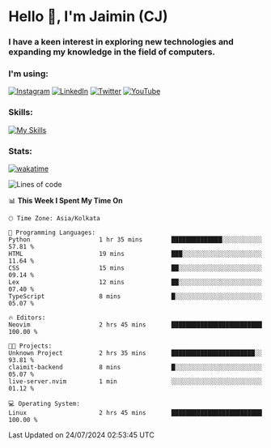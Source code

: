 <h1>Hello 👋, I'm Jaimin (CJ)</h1>
<h3>I have a keen interest in exploring new technologies and expanding my knowledge in the field of computers.</h3>

<h3 align="left"> I'm using: </h3>

[![Instagram](https://img.shields.io/badge/Instagram-%23E4405F.svg?style=for-the-badge&logo=Instagram&logoColor=white)](https://instagram.com/jaimin_chovatia) [![LinkedIn](https://img.shields.io/badge/linkedin-%230077B5.svg?style=for-the-badge&logo=linkedin&logoColor=white)](https://www.linkedin.com/in/jaimin-chovatia-691b8b29a) [![Twitter](https://img.shields.io/badge/Twitter-%231DA1F2.svg?style=for-the-badge&logo=Twitter&logoColor=white)](https://twitter.com/jaimin_chovatia) [![YouTube](https://img.shields.io/badge/YouTube-%23FF0000.svg?style=for-the-badge&logo=YouTube&logoColor=white)](https://youtube.com/@cjcreations5172) 

**<h3 align="left">Skills:</h3>**

[![My Skills](https://skillicons.dev/icons?i=ts,js,java,py,react,nextjs,nodejs,postgres,mongodb,git)](https://skillicons.dev)

<!---
 **<h3 align="left">🏆 Achievements:</h3>**
 [![An image of @jaimin25's Holopin badges, which is a link to view their full Holopin profile](https://holopin.me/jaimin25)](https://holopin.io/@jaimin25)
-->

**<h3 align="left">Stats:</h3>**

[![wakatime](https://wakatime.com/badge/user/b2a7cf30-099b-4a62-be11-c3b7dc700323.svg)](https://wakatime.com/@b2a7cf30-099b-4a62-be11-c3b7dc700323)

<!--START_SECTION:waka-->
![Lines of code](https://img.shields.io/badge/From%20Hello%20World%20I%27ve%20Written-927.4%20thousand%20lines%20of%20code-blue)

📊 **This Week I Spent My Time On** 

```text
🕑︎ Time Zone: Asia/Kolkata

💬 Programming Languages: 
Python                   1 hr 35 mins        ██████████████░░░░░░░░░░░   57.81 % 
HTML                     19 mins             ███░░░░░░░░░░░░░░░░░░░░░░   11.64 % 
CSS                      15 mins             ██░░░░░░░░░░░░░░░░░░░░░░░   09.14 % 
Lex                      12 mins             ██░░░░░░░░░░░░░░░░░░░░░░░   07.40 % 
TypeScript               8 mins              █░░░░░░░░░░░░░░░░░░░░░░░░   05.07 % 

🔥 Editors: 
Neovim                   2 hrs 45 mins       █████████████████████████   100.00 % 

🐱‍💻 Projects: 
Unknown Project          2 hrs 35 mins       ███████████████████████░░   93.81 % 
claimit-backend          8 mins              █░░░░░░░░░░░░░░░░░░░░░░░░   05.07 % 
live-server.nvim         1 min               ░░░░░░░░░░░░░░░░░░░░░░░░░   01.12 % 

💻 Operating System: 
Linux                    2 hrs 45 mins       █████████████████████████   100.00 % 
```


 Last Updated on 24/07/2024 02:53:45 UTC
<!--END_SECTION:waka-->
